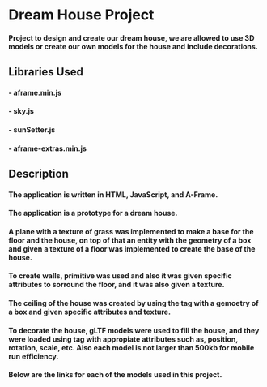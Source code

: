 # Dream House Project
#### Project to design and create our dream house, we are allowed to use 3D models or create our own models for the house and include decorations.

## Libraries Used
#### - aframe.min.js
#### - sky.js
#### - sunSetter.js
#### - aframe-extras.min.js

## Description
#### The application is written in HTML, JavaScript, and A-Frame.
#### The application is a prototype for a dream house.
#### A plane with a texture of grass was implemented to make a base for the floor and the house, on top of that an entity with the geometry of a box and given a texture of a floor was implemented to create the base of the house.
#### To create walls, <a-box> primitive was used and also it was given specific attributes to sorround the floor, and it was also given a texture.
#### The ceiling of the house was created by using the <a-entity> tag with a gemoetry of a box and given specific attributes and texture.
#### To decorate the house, gLTF models were used to fill the house, and they were loaded using <a-gltf-model> tag with appropiate attributes such as, position, rotation, scale, etc. Also each model is not larger than 500kb for mobile run efficiency.
#### Below are the links for each of the models used in this project.

